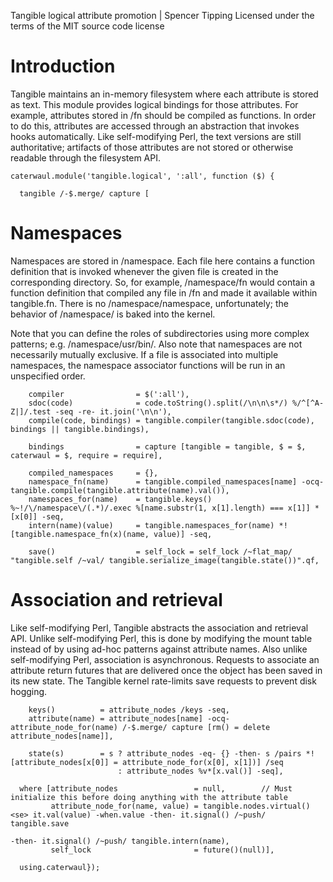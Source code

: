 Tangible logical attribute promotion | Spencer Tipping
Licensed under the terms of the MIT source code license

# Introduction

Tangible maintains an in-memory filesystem where each attribute is stored as text. This module provides logical bindings for those attributes. For example, attributes stored in /fn should be
compiled as functions. In order to do this, attributes are accessed through an abstraction that invokes hooks automatically. Like self-modifying Perl, the text versions are still
authoritative; artifacts of those attributes are not stored or otherwise readable through the filesystem API.

    caterwaul.module('tangible.logical', ':all', function ($) {

      tangible /-$.merge/ capture [

# Namespaces

Namespaces are stored in /namespace. Each file here contains a function definition that is invoked whenever the given file is created in the corresponding directory. So, for example,
/namespace/fn would contain a function definition that compiled any file in /fn and made it available within tangible.fn. There is no /namespace/namespace, unfortunately; the behavior of
/namespace/ is baked into the kernel.

Note that you can define the roles of subdirectories using more complex patterns; e.g. /namespace/usr/bin/. Also note that namespaces are not necessarily mutually exclusive. If a file is
associated into multiple namespaces, the namespace associator functions will be run in an unspecified order.

        compiler                = $(':all'),
        sdoc(code)              = code.toString().split(/\n\n\s*/) %/^[^A-Z|]/.test -seq -re- it.join('\n\n'),
        compile(code, bindings) = tangible.compiler(tangible.sdoc(code), bindings || tangible.bindings),

        bindings                = capture [tangible = tangible, $ = $, caterwaul = $, require = require],

        compiled_namespaces     = {},
        namespace_fn(name)      = tangible.compiled_namespaces[name] -ocq- tangible.compile(tangible.attribute(name).val()),
        namespaces_for(name)    = tangible.keys() %~!/\/namespace\/(.*)/.exec %[name.substr(1, x[1].length) === x[1]] *[x[0]] -seq,
        intern(name)(value)     = tangible.namespaces_for(name) *![tangible.namespace_fn(x)(name, value)] -seq,

        save()                  = self_lock = self_lock /~flat_map/ "tangible.self /~val/ tangible.serialize_image(tangible.state())".qf,

# Association and retrieval

Like self-modifying Perl, Tangible abstracts the association and retrieval API. Unlike self-modifying Perl, this is done by modifying the mount table instead of by using ad-hoc patterns
against attribute names. Also unlike self-modifying Perl, association is asynchronous. Requests to associate an attribute return futures that are delivered once the object has been saved in
its new state. The Tangible kernel rate-limits save requests to prevent disk hogging.

        keys()          = attribute_nodes /keys -seq,
        attribute(name) = attribute_nodes[name] -ocq- attribute_node_for(name) /-$.merge/ capture [rm() = delete attribute_nodes[name]],

        state(s)        = s ? attribute_nodes -eq- {} -then- s /pairs *![attribute_nodes[x[0]] = attribute_node_for(x[0], x[1])] /seq
                            : attribute_nodes %v*[x.val()] -seq],

      where [attribute_nodes                 = null,        // Must initialize this before doing anything with the attribute table
             attribute_node_for(name, value) = tangible.nodes.virtual() <se> it.val(value) -when.value -then- it.signal() /~push/ tangible.save
                                                                                                       -then- it.signal() /~push/ tangible.intern(name),
             self_lock                       = future()(null)],

      using.caterwaul});